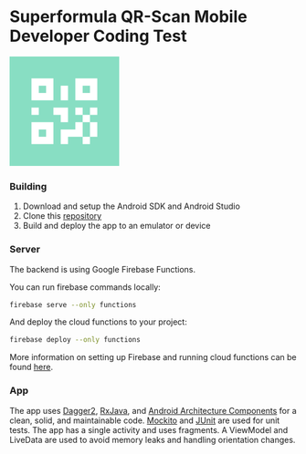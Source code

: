 # Superformula QR-Scan Mobile Developer Coding Test

![](./app/src/main/res/mipmap-xxxhdpi/ic_launcher.png)

### Building

1) Download and setup the Android SDK and Android Studio
2) Clone this [repository](https://github.com/surf2b1/mobile-test)
3) Build and deploy the app to an emulator or device

### Server

The backend is using Google Firebase Functions.

You can run firebase commands locally:

```bash
firebase serve --only functions
```

And deploy the cloud functions to your project:

```bash
firebase deploy --only functions
```

More information on setting up Firebase and running cloud functions can be found [here](https://cloud.google.com/functions/docs/tutorials/).

### App

The app uses [Dagger2](https://github.com/google/dagger), [RxJava](https://github.com/ReactiveX/RxJava), and [Android Architecture Components](https://developer.android.com/topic/libraries/architecture/) for a clean, solid, and maintainable code. [Mockito](https://site.mockito.org/) and [JUnit](https://junit.org/junit4/) are used for unit tests. The app has a single activity and uses fragments. A ViewModel and LiveData are used to avoid memory leaks and handling orientation changes.